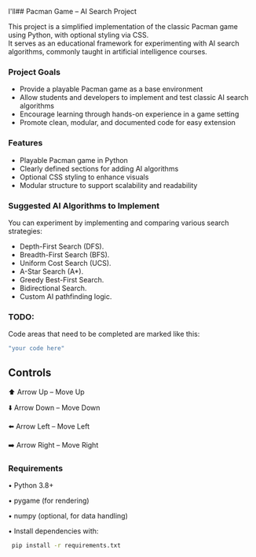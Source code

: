 I'll##  Pacman Game – AI Search Project

This project is a simplified implementation of the classic Pacman game using Python, with optional styling via CSS.  
It serves as an educational framework for experimenting with AI search algorithms, commonly taught in artificial intelligence courses.



###  Project Goals

- Provide a playable Pacman game as a base environment
- Allow students and developers to implement and test classic AI search algorithms
- Encourage learning through hands-on experience in a game setting
- Promote clean, modular, and documented code for easy extension



###  Features

-  Playable Pacman game in Python
-  Clearly defined sections for adding AI algorithms
-  Optional CSS styling to enhance visuals
-  Modular structure to support scalability and readability



###  Suggested AI Algorithms to Implement

You can experiment by implementing and comparing various search strategies:

- Depth-First Search (DFS).
- Breadth-First Search (BFS).
- Uniform Cost Search (UCS).
- A-Star Search (A\*).
- Greedy Best-First Search.
- Bidirectional Search.
- Custom AI pathfinding logic.

###  TODO:
Code areas that need to be completed are marked like this:
```bash
"your code here"
```
## Controls

⬆️ Arrow Up – Move Up

⬇️ Arrow Down – Move Down

⬅️ Arrow Left – Move Left

➡️ Arrow Right – Move Right

### Requirements

• Python 3.8+

• pygame (for rendering)

• numpy (optional, for data handling)

• Install dependencies with:
```bash
 pip install -r requirements.txt
```